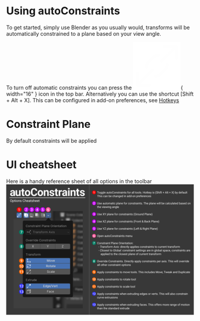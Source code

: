 # Using autoConstraints
To get started, simply use Blender as you usually would, transforms will be automatically constrained to a plane based on your view angle. 

To turn off automatic constraints you can press the ![ac_on](assets/ac_on.png){ width="16" } icon in the top bar. Alternatively you can use the shortcut [Shift + Alt + X]. This can be configured in add-on preferences, see [Hotkeys](hotkeys.md#toggle-constraints)

# Constraint Plane
By default constraints will be applied

# UI cheatsheet
Here is a handy reference sheet of all options in the toolbar
![cheatsheet](assets/Options_Cheatsheet_1_2.webp)

